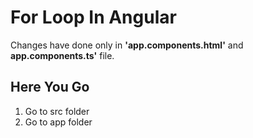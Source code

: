 # For Loop In Angular

Changes have done  only in  **'app.components.html'** and **app.components.ts'** file.
## Here You Go
  1. Go to src folder 
  2. Go to app folder 
